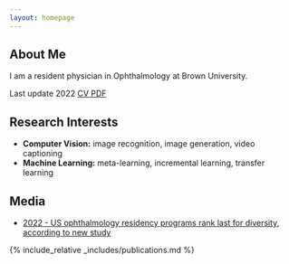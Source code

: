```yaml
---
layout: homepage
---
```


## About Me

I am a resident physician in Ophthalmology at Brown University. 

Last update 2022 [CV PDF](2022-03-25_Lieng_CV_Davis_carlson.pdf)

## Research Interests

- **Computer Vision:** image recognition, image generation, video captioning
- **Machine Learning:** meta-learning, incremental learning, transfer learning

## Media

- [2022 - US ophthalmology residency programs rank last for diversity, according to new study](https://health.ucdavis.edu/news/headlines/us-ophthalmology-residency-programs-rank-last-for-diversity-according-to-new-study/2022/11)

{% include_relative _includes/publications.md %}
